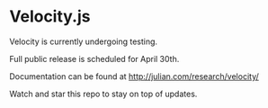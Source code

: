 Velocity.js
========

Velocity is currently undergoing testing.

Full public release is scheduled for April 30th.

Documentation can be found at http://julian.com/research/velocity/

Watch and star this repo to stay on top of updates.


